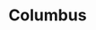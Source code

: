 ---
title: "Columbus"
year: 2017
rating: 2.5
stars: "★★½"
liked: false
rewatched: false
permalink: "columbus-2017"
watched_on: 2025-02-26
---